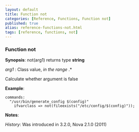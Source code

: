 ```yaml
---
layout: default
title: Function not
categories: [Reference, Functions, Function not]
published: true
alias: reference-functions-not.html
tags: [reference, functions, not]
---
```


### Function not

**Synopsis**: not(arg1) returns type **string**

  
 *arg1* : Class value, *in the range* .\*   

Calculate whether argument is false

**Example**:  
   

```cf3
commands:
  "/usr/bin/generate_config $(config)"
    ifvarclass => not(fileexists("/etc/config/$(config)"));
```

**Notes**:  
   
 *History*: Was introduced in 3.2.0, Nova 2.1.0 (2011)
